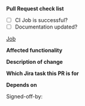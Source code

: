 **Pull Request check list**

- [ ] CI Job is successful?
- [ ] Documentation updated?

[Job](https://jenkins.docker.hpecorp.net/job/sec-eng/job/istio-spire/job/<branch_name>/) <!-- Please copy the link to the CI Job -->

**Affected functionality**
<!-- Please provide a description of the affected functionality -->

**Description of change**
<!-- Please provide a description of the change -->

**Which Jira task this PR is for**
<!-- optional. [Jira task](https://jira-pro.its.hpecorp.net:8443/secure/RapidBoard.jspa?rapidView=6259&projectKey=ISTIOSPIRE&view=detail&selectedIssue=ISTIOSPIRE-<task_number>) -->

**Depends on**
<!-- optional. list of PR(s) that it depends on-->

Signed-off-by: <!--name --> <!--email -->
